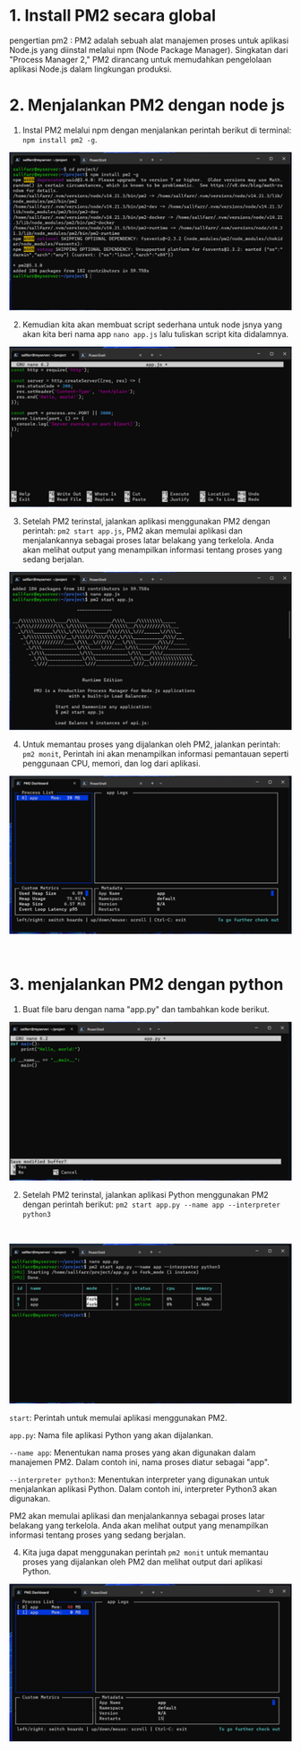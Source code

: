 # 1. Install PM2 secara global

pengertian pm2 : PM2 adalah sebuah alat manajemen proses untuk aplikasi Node.js yang diinstal melalui npm (Node Package Manager). Singkatan dari "Process Manager 2," PM2 dirancang untuk memudahkan pengelolaan aplikasi Node.js dalam lingkungan produksi.

# 2. Menjalankan PM2 dengan node js

1. Instal PM2 melalui npm dengan menjalankan perintah berikut di terminal: `npm install pm2 -g`.

![1](/week-1/PM2/img/1.png/)

2. Kemudian kita akan membuat script sederhana untuk node jsnya yang akan kita beri nama app `nano app.js` lalu tuliskan script kita didalamnya.

![2](/week-1/PM2/img/2.png/)

3. Setelah PM2 terinstal, jalankan aplikasi menggunakan PM2 dengan perintah: `pm2 start app.js`, PM2 akan memulai aplikasi dan menjalankannya sebagai proses latar belakang yang terkelola. Anda akan melihat output yang menampilkan informasi tentang proses yang sedang berjalan.

![3](/week-1/PM2/img/3.png/)

 4. Untuk memantau proses yang dijalankan oleh PM2, jalankan perintah: `pm2 monit`, Perintah ini akan menampilkan informasi pemantauan seperti penggunaan CPU, memori, dan log dari aplikasi.

![4](/week-1/PM2/img/4.png/)

<br/>

# 3. menjalankan PM2 dengan python

1. Buat file baru dengan nama "app.py" dan tambahkan kode berikut.

![5](/week-1/PM2/img/5.png/)

2. Setelah PM2 terinstal, jalankan aplikasi Python menggunakan PM2 dengan perintah berikut: `pm2 start app.py --name app --interpreter python3`
<br/>

![6](/week-1/PM2/img/6.png/)

`start`: Perintah untuk memulai aplikasi menggunakan PM2.
<br/>

`app.py`: Nama file aplikasi Python yang akan dijalankan.
<br/>

`--name app`: Menentukan nama proses yang akan digunakan dalam manajemen PM2. Dalam contoh ini, nama proses diatur sebagai "app".
<br/>

`--interpreter python3`: Menentukan interpreter yang digunakan untuk menjalankan aplikasi Python. Dalam contoh ini, interpreter Python3 akan digunakan.
<br/>

PM2 akan memulai aplikasi dan menjalankannya sebagai proses latar belakang yang terkelola. Anda akan melihat output yang menampilkan informasi tentang proses yang sedang berjalan.

4. Kita juga dapat menggunakan perintah `pm2 monit` untuk memantau proses yang dijalankan oleh PM2 dan melihat output dari aplikasi Python.

![7](/week-1/PM2/img/7.png/)

